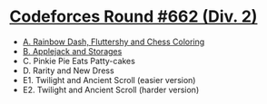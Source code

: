 # [Codeforces Round #662 (Div. 2)](https://codeforces.com/contest/1393)

- [A. Rainbow Dash, Fluttershy and Chess Coloring](https://github.com/wingkwong/competitive-programming/blob/master/codeforces/contests/1393/A.cpp)
- [B. Applejack and Storages](https://github.com/wingkwong/competitive-programming/blob/master/codeforces/contests/1393/B.cpp)
- C. Pinkie Pie Eats Patty-cakes
- D. Rarity and New Dress
- E1. Twilight and Ancient Scroll (easier version)
- E2. Twilight and Ancient Scroll (harder version)
